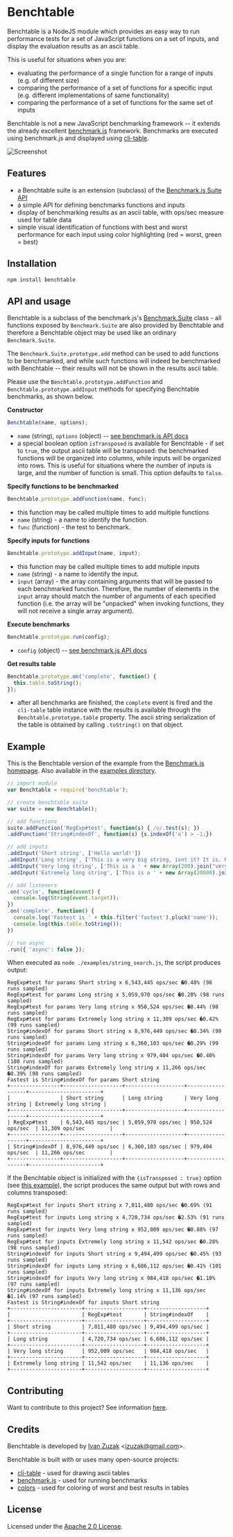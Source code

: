 # Benchtable

Benchtable is a NodeJS module which provides an easy way to run performance tests for a set of JavaScript functions on a set of inputs, and display the evaluation results as an ascii table.

This is useful for situations when you are:

* evaluating the performance of a single function for a range of inputs (e.g. of different size)
* comparing the performance of a set of functions for a specific input (e.g. different implementations of same functionality)
* comparing the performance of a set of functions for the same set of inputs

Benchtable is not a new JavaScript benchmarking framework -- it extends the already excellent [benchmark.js](https://github.com/bestiejs/benchmark.js) framework.
Benchmarks are executed using benchmark.js and displayed using [cli-table](https://github.com/LearnBoost/cli-table).

![Screenshot](https://raw.github.com/izuzak/benchtable/master/screenshot.png)

## Features

* a Benchtable suite is an extension (subclass) of the [Benchmark.js Suite API](http://benchmarkjs.com/docs#Suite)
* a simple API for defining benchmarks functions and inputs
* display of benchmarking results as an ascii table, with ops/sec measure used for table data
* simple visual identification of functions with best and worst performance for each input using color highlighting (red = worst, green = best)

## Installation

```bash
npm install benchtable
```

## API and usage

Benchtable is a subclass of the benchmark.js's [Benchmark.Suite](http://benchmarkjs.com/docs#Suite) class - all functions exposed by `Benchmark.Suite` are also provided by Benchtable and therefore a Benchtable object may be used like an ordinary `Benchmark.Suite`.

The `Benchmark.Suite.prototype.add` method can be used to add functions to be benchmarked, and while such functions will indeed be benchmarked with Benchtable -- their results will not be shown in the results ascii table.

Please use the `Benchtable.prototype.addFunction` and `Benchtable.prototype.addInput` methods for specifying Benchtable benchmarks, as shown below.

**Constructor**

```javascript
Benchtable(name, options);
```

* `name` (string), `options` (object) -- [see benchmark.js API docs](http://benchmarkjs.com/docs#Suite)
* a special boolean option `isTransposed` is available for Benchtable - if set to `true`, the output ascii table will be transposed: the benchmarked functions will be organized into columns, while inputs will be organized into rows. This is useful for situations where the number of inputs is large, and the number of function is small. This option defaults to `false`.

**Specify functions to be benchmarked**

```javascript
Benchtable.prototype.addFunction(name, func);
```

* this function may be called multiple times to add multiple functions
* `name` (string) - a name to identify the function.
* `func` (function) - the test to benchmark.

**Specify inputs for functions**

```javascript
Benchtable.prototype.addInput(name, input);
```

* this function may be called multiple times to add multiple inputs
* `name` (string) - a name to identify the input.
* `input` (array) - the array containing arguments that will be passed to each benchmarked function.
Therefore, the number of elements in the `input` array should match the number of arguments of each specified function (i.e. the array will be "unpacked" when invoking functions, they will not receive a single array argument).

**Execute benchmarks**

```javascript
Benchtable.prototype.run(config);
```

* `config` (object) -- [see benchmark.js API docs](http://benchmarkjs.com/docs#Suite_prototype_run)

**Get results table**

```javascript
Benchtable.prototype.on('complete', function() {
  this.table.toString();
});
```

* after all benchmarks are finished, the `complete` event is fired and the `cli-table` table instance with the results is available through the `Benchtable.prototype.table` property.
The ascii string serialization of the table is obtained by calling `.toString()` on that object.

## Example

This is the Benchtable version of the example from the [Benchmark.js homepage](http://benchmarkjs.com).
Also available in the [examples directory](https://github.com/izuzak/benchtable/examples/string_search.js).

```javascript
// import module
var Benchtable = require('benchtable');

// create benchtable suite
var suite = new Benchtable();

// add functions
suite.addFunction('RegExp#test', function(s) { /o/.test(s); })
.addFunction('String#indexOf', function(s) {s.indexOf('o') > -1;})

// add inputs
.addInput('Short string', ['Hello world!'])
.addInput('Long string', ['This is a very big string, isnt it? It is. Really. So, hello world!'])
.addInput('Very long string', ['This is a ' + new Array(200).join("very ") + 'big string, isnt it? It is. Really. So, hello world!'])
.addInput('Extremely long string', ['This is a ' + new Array(20000).join("very ") + 'big string, isnt it? It is. Really. So, hello world!'])

// add listeners
.on('cycle', function(event) {
  console.log(String(event.target));
})
.on('complete', function() {
  console.log('Fastest is ' + this.filter('fastest').pluck('name'));
  console.log(this.table.toString());
})

// run async
.run({ 'async': false });
```

When executed as `node ./examples/string_search.js`, the script produces output:

    RegExp#test for params Short string x 6,543,445 ops/sec �0.48% (98 runs sampled)
    RegExp#test for params Long string x 5,059,970 ops/sec �0.28% (98 runs sampled)
    RegExp#test for params Very long string x 950,524 ops/sec �0.44% (98 runs sampled)
    RegExp#test for params Extremely long string x 11,309 ops/sec �0.42% (99 runs sampled)
    String#indexOf for params Short string x 8,976,449 ops/sec �0.34% (99 runs sampled)
    String#indexOf for params Long string x 6,360,103 ops/sec �0.29% (99 runs sampled)
    String#indexOf for params Very long string x 979,404 ops/sec �0.40% (100 runs sampled)
    String#indexOf for params Extremely long string x 11,266 ops/sec �0.39% (98 runs sampled)
    Fastest is String#indexOf for params Short string
    +----------------+-------------------+-------------------+------------------+-----------------------+
    |                | Short string      | Long string       | Very long string | Extremely long string |
    +----------------+-------------------+-------------------+------------------+-----------------------+
    | RegExp#test    | 6,543,445 ops/sec | 5,059,970 ops/sec | 950,524 ops/sec  | 11,309 ops/sec        |
    +----------------+-------------------+-------------------+------------------+-----------------------+
    | String#indexOf | 8,976,449 ops/sec | 6,360,103 ops/sec | 979,404 ops/sec  | 11,266 ops/sec        |
    +----------------+-------------------+-------------------+------------------+-----------------------+

If the Benchtable object is initialized with the `{isTransposed : true}` option (see [this example](https://github.com/izuzak/benchtable/examples/string_search_transposed.js)), the script produces the same output but with rows and columns transposed:

    RegExp#test for inputs Short string x 7,011,480 ops/sec �0.69% (91 runs sampled)
    RegExp#test for inputs Long string x 4,720,734 ops/sec �2.53% (91 runs sampled)
    RegExp#test for inputs Very long string x 952,009 ops/sec �0.88% (97 runs sampled)
    RegExp#test for inputs Extremely long string x 11,542 ops/sec �0.28% (98 runs sampled)
    String#indexOf for inputs Short string x 9,494,499 ops/sec �0.45% (93 runs sampled)
    String#indexOf for inputs Long string x 6,686,112 ops/sec �0.41% (101 runs sampled)
    String#indexOf for inputs Very long string x 984,418 ops/sec �1.10% (97 runs sampled)
    String#indexOf for inputs Extremely long string x 11,136 ops/sec �1.14% (97 runs sampled)
    Fastest is String#indexOf for inputs Short string
    +-----------------------+-------------------+-------------------+
    |                       | RegExp#test       | String#indexOf    |
    +-----------------------+-------------------+-------------------+
    | Short string          | 7,011,480 ops/sec | 9,494,499 ops/sec |
    +-----------------------+-------------------+-------------------+
    | Long string           | 4,720,734 ops/sec | 6,686,112 ops/sec |
    +-----------------------+-------------------+-------------------+
    | Very long string      | 952,009 ops/sec   | 984,418 ops/sec   |
    +-----------------------+-------------------+-------------------+
    | Extremely long string | 11,542 ops/sec    | 11,136 ops/sec    |
    +-----------------------+-------------------+-------------------+

## Contributing

Want to contribute to this project? See information [here](CONTRIBUTING.md).

## Credits

Benchtable is developed by [Ivan Zuzak](http://ivanzuzak.info) &lt;izuzak@gmail.com&gt;.

Benchtable is built with or uses many open-source projects:
* [cli-table](https://github.com/LearnBoost/cli-table) - used for drawing ascii tables
* [benchmark.js](https://github.com/bestiejs/benchmark.js) - used for running benchmarks
* [colors](https://github.com/marak/colors.js/) - used for coloring of worst and best results in tables

## License

Licensed under the [Apache 2.0 License](https://github.com/izuzak/benchtable/blob/master/LICENSE.md).
